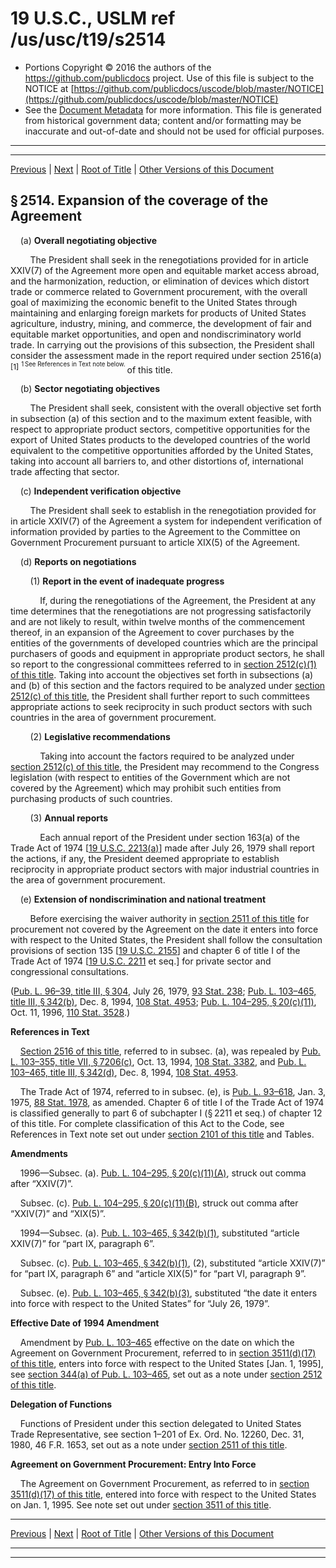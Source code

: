 ---
---

# 19 U.S.C., USLM ref /us/usc/t19/s2514

* Portions Copyright © 2016 the authors of the https://github.com/publicdocs project.
  Use of this file is subject to the NOTICE at [https://github.com/publicdocs/uscode/blob/master/NOTICE](https://github.com/publicdocs/uscode/blob/master/NOTICE)
* See the [Document Metadata](././../../../../..//README.md) for more information.
  This file is generated from historical government data; content and/or formatting may be inaccurate and out-of-date and should not be used for official purposes.

----------
----------

[Previous](./../../../../..//us/usc/t19/ch13/schI/m__us_usc_t19_s2513.md) | [Next](./../../../../..//us/usc/t19/ch13/schI/m__us_usc_t19_s2515.md) | [Root of Title](./../../../../../) | [Other Versions of this Document](https://publicdocs.github.io/go/links?ns=uslm&ref=%2Fus%2Fusc%2Ft19%2Fs2514)

## § 2514. Expansion of the coverage of the Agreement

    (a) __Overall negotiating objective__ 

        The President shall seek in the renegotiations provided for in article XXIV(7) of the Agreement more open and equitable market access abroad, and the harmonization, reduction, or elimination of devices which distort trade or commerce related to Government procurement, with the overall goal of maximizing the economic benefit to the United States through maintaining and enlarging foreign markets for products of United States agriculture, industry, mining, and commerce, the development of fair and equitable market opportunities, and open and nondiscriminatory world trade. In carrying out the provisions of this subsection, the President shall consider the assessment made in the report required under section 2516(a)  <sup>\[1\]</sup>  <sup><sup> 1 See References in Text note below. </sup></sup>  of this title.

    (b) __Sector negotiating objectives__ 

        The President shall seek, consistent with the overall objective set forth in subsection (a) of this section and to the maximum extent feasible, with respect to appropriate product sectors, competitive opportunities for the export of United States products to the developed countries of the world equivalent to the competitive opportunities afforded by the United States, taking into account all barriers to, and other distortions of, international trade affecting that sector.

    (c) __Independent verification objective__ 

        The President shall seek to establish in the renegotiation provided for in article XXIV(7) of the Agreement a system for independent verification of information provided by parties to the Agreement to the Committee on Government Procurement pursuant to article XIX(5) of the Agreement.

    (d) __Reports on negotiations__ 

        (1) __Report in the event of inadequate progress__ 

            If, during the renegotiations of the Agreement, the President at any time determines that the renegotiations are not progressing satisfactorily and are not likely to result, within twelve months of the commencement thereof, in an expansion of the Agreement to cover purchases by the entities of the governments of developed countries which are the principal purchasers of goods and equipment in appropriate product sectors, he shall so report to the congressional committees referred to in [section 2512(c)(1) of this title][/us/usc/t19/s2512/c/1]. Taking into account the objectives set forth in subsections (a) and (b) of this section and the factors required to be analyzed under [section 2512(c) of this title][/us/usc/t19/s2512/c], the President shall further report to such committees appropriate actions to seek reciprocity in such product sectors with such countries in the area of government procurement.

        (2) __Legislative recommendations__ 

            Taking into account the factors required to be analyzed under [section 2512(c) of this title][/us/usc/t19/s2512/c], the President may recommend to the Congress legislation (with respect to entities of the Government which are not covered by the Agreement) which may prohibit such entities from purchasing products of such countries.

        (3) __Annual reports__ 

            Each annual report of the President under section 163(a) of the Trade Act of 1974 \[[19 U.S.C. 2213(a)][/us/usc/t19/s2213/a]\] made after July 26, 1979 shall report the actions, if any, the President deemed appropriate to establish reciprocity in appropriate product sectors with major industrial countries in the area of government procurement.

    (e) __Extension of nondiscrimination and national treatment__ 

        Before exercising the waiver authority in [section 2511 of this title][/us/usc/t19/s2511] for procurement not covered by the Agreement on the date it enters into force with respect to the United States, the President shall follow the consultation provisions of section 135 \[[19 U.S.C. 2155][/us/usc/t19/s2155]\] and chapter 6 of title I of the Trade Act of 1974 \[[19 U.S.C. 2211][/us/usc/t19/s2211] et seq.\] for private sector and congressional consultations.

([Pub. L. 96–39, title III, § 304][/us/pl/96/39/s304], July 26, 1979, [93 Stat. 238][/us/stat/93/238]; [Pub. L. 103–465, title III, § 342(b)][/us/pl/103/465/s342/b], Dec. 8, 1994, [108 Stat. 4953][/us/stat/108/4953]; [Pub. L. 104–295, § 20(c)(11)][/us/pl/104/295/s20/c/11], Oct. 11, 1996, [110 Stat. 3528][/us/stat/110/3528].)

 __References in Text__ 

    [Section 2516 of this title][/us/usc/t19/s2516], referred to in subsec. (a), was repealed by [Pub. L. 103–355, title VII, § 7206(c)][/us/pl/103/355/s7206/c], Oct. 13, 1994, [108 Stat. 3382][/us/stat/108/3382], and [Pub. L. 103–465, title III, § 342(d)][/us/pl/103/465/s342/d], Dec. 8, 1994, [108 Stat. 4953][/us/stat/108/4953].

    The Trade Act of 1974, referred to in subsec. (e), is [Pub. L. 93–618][/us/pl/93/618], Jan. 3, 1975, [88 Stat. 1978][/us/stat/88/1978], as amended. Chapter 6 of title I of the Trade Act of 1974 is classified generally to part 6 of subchapter I (§ 2211 et seq.) of chapter 12 of this title. For complete classification of this Act to the Code, see References in Text note set out under [section 2101 of this title][/us/usc/t19/s2101] and Tables.

 __Amendments__ 

    1996—Subsec. (a). [Pub. L. 104–295, § 20(c)(11)(A)][/us/pl/104/295/s20/c/11/A], struck out comma after “XXIV(7)”.

    Subsec. (c). [Pub. L. 104–295, § 20(c)(11)(B)][/us/pl/104/295/s20/c/11/B], struck out comma after “XXIV(7)” and “XIX(5)”.

    1994—Subsec. (a). [Pub. L. 103–465, § 342(b)(1)][/us/pl/103/465/s342/b/1], substituted “article XXIV(7)” for “part IX, paragraph 6”.

    Subsec. (c). [Pub. L. 103–465, § 342(b)(1)][/us/pl/103/465/s342/b/1], (2), substituted “article XXIV(7)” for “part IX, paragraph 6” and “article XIX(5)” for “part VI, paragraph 9”.

    Subsec. (e). [Pub. L. 103–465, § 342(b)(3)][/us/pl/103/465/s342/b/3], substituted “the date it enters into force with respect to the United States” for “July 26, 1979”.

 __Effective Date of 1994 Amendment__ 

    Amendment by [Pub. L. 103–465][/us/pl/103/465] effective on the date on which the Agreement on Government Procurement, referred to in [section 3511(d)(17) of this title][/us/usc/t19/s3511/d/17], enters into force with respect to the United States \[Jan. 1, 1995\], see [section 344(a) of Pub. L. 103–465][/us/pl/103/465/s344/a], set out as a note under [section 2512 of this title][/us/usc/t19/s2512].

 __Delegation of Functions__ 

    Functions of President under this section delegated to United States Trade Representative, see section 1–201 of Ex. Ord. No. 12260, Dec. 31, 1980, 46 F.R. 1653, set out as a note under [section 2511 of this title][/us/usc/t19/s2511].

 __Agreement on Government Procurement: Entry Into Force__ 

    The Agreement on Government Procurement, as referred to in [section 3511(d)(17) of this title][/us/usc/t19/s3511/d/17], entered into force with respect to the United States on Jan. 1, 1995. See note set out under [section 3511 of this title][/us/usc/t19/s3511].

----------

[Previous](./../../../../..//us/usc/t19/ch13/schI/m__us_usc_t19_s2513.md) | [Next](./../../../../..//us/usc/t19/ch13/schI/m__us_usc_t19_s2515.md) | [Root of Title](./../../../../../) | [Other Versions of this Document](https://publicdocs.github.io/go/links?ns=uslm&ref=%2Fus%2Fusc%2Ft19%2Fs2514)

----------
----------

[/us/usc/t19/s2512/c/1]: https://publicdocs.github.io/go/links?ns=uslm&ref=%2Fus%2Fusc%2Ft19%2Fs2512%2Fc%2F1
[/us/usc/t19/s2512/c]: https://publicdocs.github.io/go/links?ns=uslm&ref=%2Fus%2Fusc%2Ft19%2Fs2512%2Fc
[/us/usc/t19/s2512/c]: https://publicdocs.github.io/go/links?ns=uslm&ref=%2Fus%2Fusc%2Ft19%2Fs2512%2Fc
[/us/usc/t19/s2213/a]: https://publicdocs.github.io/go/links?ns=uslm&ref=%2Fus%2Fusc%2Ft19%2Fs2213%2Fa
[/us/usc/t19/s2511]: https://publicdocs.github.io/go/links?ns=uslm&ref=%2Fus%2Fusc%2Ft19%2Fs2511
[/us/usc/t19/s2155]: https://publicdocs.github.io/go/links?ns=uslm&ref=%2Fus%2Fusc%2Ft19%2Fs2155
[/us/usc/t19/s2211]: https://publicdocs.github.io/go/links?ns=uslm&ref=%2Fus%2Fusc%2Ft19%2Fs2211
[/us/pl/96/39/s304]: https://publicdocs.github.io/go/links?ns=uslm&ref=%2Fus%2Fpl%2F96%2F39%2Fs304
[/us/stat/93/238]: https://publicdocs.github.io/go/links?ns=uslm&ref=%2Fus%2Fstat%2F93%2F238
[/us/pl/103/465/s342/b]: https://publicdocs.github.io/go/links?ns=uslm&ref=%2Fus%2Fpl%2F103%2F465%2Fs342%2Fb
[/us/stat/108/4953]: https://publicdocs.github.io/go/links?ns=uslm&ref=%2Fus%2Fstat%2F108%2F4953
[/us/pl/104/295/s20/c/11]: https://publicdocs.github.io/go/links?ns=uslm&ref=%2Fus%2Fpl%2F104%2F295%2Fs20%2Fc%2F11
[/us/stat/110/3528]: https://publicdocs.github.io/go/links?ns=uslm&ref=%2Fus%2Fstat%2F110%2F3528
[/us/usc/t19/s2516]: https://publicdocs.github.io/go/links?ns=uslm&ref=%2Fus%2Fusc%2Ft19%2Fs2516
[/us/pl/103/355/s7206/c]: https://publicdocs.github.io/go/links?ns=uslm&ref=%2Fus%2Fpl%2F103%2F355%2Fs7206%2Fc
[/us/stat/108/3382]: https://publicdocs.github.io/go/links?ns=uslm&ref=%2Fus%2Fstat%2F108%2F3382
[/us/pl/103/465/s342/d]: https://publicdocs.github.io/go/links?ns=uslm&ref=%2Fus%2Fpl%2F103%2F465%2Fs342%2Fd
[/us/stat/108/4953]: https://publicdocs.github.io/go/links?ns=uslm&ref=%2Fus%2Fstat%2F108%2F4953
[/us/pl/93/618]: https://publicdocs.github.io/go/links?ns=uslm&ref=%2Fus%2Fpl%2F93%2F618
[/us/stat/88/1978]: https://publicdocs.github.io/go/links?ns=uslm&ref=%2Fus%2Fstat%2F88%2F1978
[/us/usc/t19/s2101]: https://publicdocs.github.io/go/links?ns=uslm&ref=%2Fus%2Fusc%2Ft19%2Fs2101
[/us/pl/104/295/s20/c/11/A]: https://publicdocs.github.io/go/links?ns=uslm&ref=%2Fus%2Fpl%2F104%2F295%2Fs20%2Fc%2F11%2FA
[/us/pl/104/295/s20/c/11/B]: https://publicdocs.github.io/go/links?ns=uslm&ref=%2Fus%2Fpl%2F104%2F295%2Fs20%2Fc%2F11%2FB
[/us/pl/103/465/s342/b/1]: https://publicdocs.github.io/go/links?ns=uslm&ref=%2Fus%2Fpl%2F103%2F465%2Fs342%2Fb%2F1
[/us/pl/103/465/s342/b/1]: https://publicdocs.github.io/go/links?ns=uslm&ref=%2Fus%2Fpl%2F103%2F465%2Fs342%2Fb%2F1
[/us/pl/103/465/s342/b/3]: https://publicdocs.github.io/go/links?ns=uslm&ref=%2Fus%2Fpl%2F103%2F465%2Fs342%2Fb%2F3
[/us/pl/103/465]: https://publicdocs.github.io/go/links?ns=uslm&ref=%2Fus%2Fpl%2F103%2F465
[/us/usc/t19/s3511/d/17]: https://publicdocs.github.io/go/links?ns=uslm&ref=%2Fus%2Fusc%2Ft19%2Fs3511%2Fd%2F17
[/us/pl/103/465/s344/a]: https://publicdocs.github.io/go/links?ns=uslm&ref=%2Fus%2Fpl%2F103%2F465%2Fs344%2Fa
[/us/usc/t19/s2512]: https://publicdocs.github.io/go/links?ns=uslm&ref=%2Fus%2Fusc%2Ft19%2Fs2512
[/us/usc/t19/s2511]: https://publicdocs.github.io/go/links?ns=uslm&ref=%2Fus%2Fusc%2Ft19%2Fs2511
[/us/usc/t19/s3511/d/17]: https://publicdocs.github.io/go/links?ns=uslm&ref=%2Fus%2Fusc%2Ft19%2Fs3511%2Fd%2F17
[/us/usc/t19/s3511]: https://publicdocs.github.io/go/links?ns=uslm&ref=%2Fus%2Fusc%2Ft19%2Fs3511


